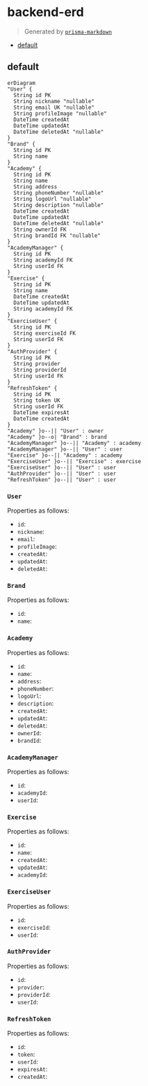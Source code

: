 # backend-erd

> Generated by [`prisma-markdown`](https://github.com/samchon/prisma-markdown)

- [default](#default)

## default

```mermaid
erDiagram
"User" {
  String id PK
  String nickname "nullable"
  String email UK "nullable"
  String profileImage "nullable"
  DateTime createdAt
  DateTime updatedAt
  DateTime deletedAt "nullable"
}
"Brand" {
  String id PK
  String name
}
"Academy" {
  String id PK
  String name
  String address
  String phoneNumber "nullable"
  String logoUrl "nullable"
  String description "nullable"
  DateTime createdAt
  DateTime updatedAt
  DateTime deletedAt "nullable"
  String ownerId FK
  String brandId FK "nullable"
}
"AcademyManager" {
  String id PK
  String academyId FK
  String userId FK
}
"Exercise" {
  String id PK
  String name
  DateTime createdAt
  DateTime updatedAt
  String academyId FK
}
"ExerciseUser" {
  String id PK
  String exerciseId FK
  String userId FK
}
"AuthProvider" {
  String id PK
  String provider
  String providerId
  String userId FK
}
"RefreshToken" {
  String id PK
  String token UK
  String userId FK
  DateTime expiresAt
  DateTime createdAt
}
"Academy" }o--|| "User" : owner
"Academy" }o--o| "Brand" : brand
"AcademyManager" }o--|| "Academy" : academy
"AcademyManager" }o--|| "User" : user
"Exercise" }o--|| "Academy" : academy
"ExerciseUser" }o--|| "Exercise" : exercise
"ExerciseUser" }o--|| "User" : user
"AuthProvider" }o--|| "User" : user
"RefreshToken" }o--|| "User" : user
```

### `User`

Properties as follows:

- `id`:
- `nickname`:
- `email`:
- `profileImage`:
- `createdAt`:
- `updatedAt`:
- `deletedAt`:

### `Brand`

Properties as follows:

- `id`:
- `name`:

### `Academy`

Properties as follows:

- `id`:
- `name`:
- `address`:
- `phoneNumber`:
- `logoUrl`:
- `description`:
- `createdAt`:
- `updatedAt`:
- `deletedAt`:
- `ownerId`:
- `brandId`:

### `AcademyManager`

Properties as follows:

- `id`:
- `academyId`:
- `userId`:

### `Exercise`

Properties as follows:

- `id`:
- `name`:
- `createdAt`:
- `updatedAt`:
- `academyId`:

### `ExerciseUser`

Properties as follows:

- `id`:
- `exerciseId`:
- `userId`:

### `AuthProvider`

Properties as follows:

- `id`:
- `provider`:
- `providerId`:
- `userId`:

### `RefreshToken`

Properties as follows:

- `id`:
- `token`:
- `userId`:
- `expiresAt`:
- `createdAt`:
